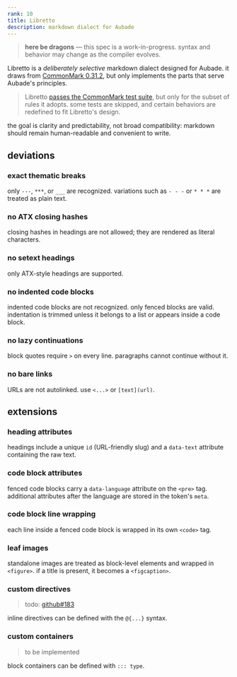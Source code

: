 ```yaml
---
rank: 10
title: Libretto
description: markdown dialect for Aubade
---
```


> **here be dragons** — this spec is a work-in-progress. syntax and behavior may change as the compiler evolves.

Libretto is a _deliberately selective_ markdown dialect designed for Aubade. it draws from [CommonMark 0.31.2](https://spec.commonmark.org/0.31.2/), but only implements the parts that serve Aubade's principles.

> Libretto [passes the CommonMark test suite](https://github.com/ignatiusmb/aubade/blob/master/workspace/aubade/src/artisan/markdown/example.spec.ts), but only for the subset of rules it adopts. some tests are skipped, and certain behaviors are redefined to fit Libretto's design.

the goal is clarity and predictability, not broad compatibility: markdown should remain human-readable and convenient to write.

## deviations

### exact thematic breaks

only `---`, `***`, or `___` are recognized. variations such as `- - -` or `* * *` are treated as plain text.

### no ATX closing hashes

closing hashes in headings are not allowed; they are rendered as literal characters.

### no setext headings

only ATX-style headings are supported.

### no indented code blocks

indented code blocks are not recognized. only fenced blocks are valid. indentation is trimmed unless it belongs to a list or appears inside a code block.

### no lazy continuations

block quotes require `>` on every line. paragraphs cannot continue without it.

### no bare links

URLs are not autolinked. use `<...>` or `[text](url)`.

## extensions

### heading attributes

headings include a unique `id` (URL-friendly slug) and a `data-text` attribute containing the raw text.

### code block attributes

fenced code blocks carry a `data-language` attribute on the `<pre>` tag. additional attributes after the language are stored in the token's `meta`.

### code block line wrapping

each line inside a fenced code block is wrapped in its own `<code>` tag.

### leaf images

standalone images are treated as block-level elements and wrapped in `<figure>`. if a title is present, it becomes a `<figcaption>`.

### custom directives

> todo: [github#183](https://github.com/ignatiusmb/aubade/pull/183)

inline directives can be defined with the `@{...}` syntax.

### custom containers

> to be implemented

block containers can be defined with `::: type`.
